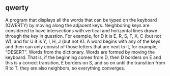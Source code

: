 ## qwerty

A program that displays all the words that can be typed on the keyboard (QWERTY)
by moving along the adjacent keys. Neighboring keys are considered to have
intersections with vertical and horizontal lines drawn through the key in
question.
For example, for D it is E, R, S, F, X, C (but not W), and for U it is Y, I, H,
J (but not K). A word begins with any of the keys and then can only consist of
those letters that are next to it, for example, "DESERT". Words from the
dictionary. Words are formed by moving the keyboard. That is, if the beginning
comes from D, then D borders on E and this is a correct transition, E borders on
S, and so on until the transition from R to T, they are also neighbors, so
everything converges.
